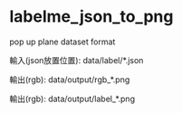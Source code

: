 # labelme_json_to_png
pop up plane dataset format

輸入(json放置位置): data/label/*.json

輸出(rgb): data/output/rgb_*.png

輸出(rgb): data/output/label_*.png
